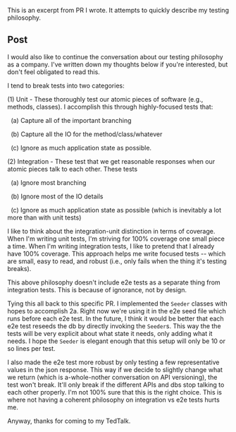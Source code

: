This is an excerpt from PR I wrote. It attempts to quickly describe my testing philosophy.

## Post

I would also like to continue the conversation about our testing philosophy as a company. I've written down my thoughts below if you're interested, but don't feel obligated to read this.

I tend to break tests into two categories: 

(1) Unit - These thoroughly test our atomic pieces of software (e.g., methods, classes). I accomplish this through highly-focused tests that:

&nbsp;&nbsp;(a) Capture all of the important branching

&nbsp;&nbsp;(b) Capture all the IO for the method/class/whatever

&nbsp;&nbsp;(c) Ignore as much application state as possible.

(2) Integration - These test that we get reasonable responses when our atomic pieces talk to each other. These tests

&nbsp;&nbsp;(a) Ignore most branching

&nbsp;&nbsp;(b) Ignore most of the IO details

&nbsp;&nbsp;(c) Ignore as much application state as possible (which is inevitably a lot more than with unit tests)

I like to think about the integration-unit distinction in terms of coverage. When I'm writing unit tests, I'm striving for 100% coverage one small piece a time. When I'm writing integration tests, I like to pretend that I already have 100% coverage. This approach helps me write focused tests -- which are small, easy to read, and robust (i.e., only fails when the thing it's testing breaks).

This above philosophy doesn't include e2e tests as a separate thing from integration tests. This is because of ignorance, not by design.

Tying this all back to this specific PR. I implemented the `Seeder` classes with hopes to accomplish 2a. Right now we're using it in the e2e seed file which runs before each e2e test. In the future, I think it would be better that each e2e test reseeds the db by directly invoking the `Seeder`s. This way the the tests will be very explicit about what state it needs, only adding what it needs. I hope the `Seeder` is elegant enough that this setup will only be 10 or so lines per test.

I also made the e2e test more robust by only testing a few representative values in the json response. This way if we decide to slightly change what we return (which is a-whole-nother conversation on API versioning), the test won't break. It'll only break if the different APIs and dbs stop talking to each other properly. I'm not 100% sure that this is the right choice. This is where not having a coherent philosophy on integration vs e2e tests hurts me.

Anyway, thanks for coming to my TedTalk.
